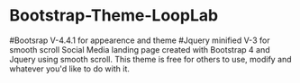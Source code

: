 # Bootstrap-Theme-LoopLab
#Bootsrap V-4.4.1 for appearence and theme
#Jquery minified V-3 for smooth scroll
Social Media landing page created with Bootstrap 4 and Jquery using smooth scroll. This theme is free for others to use, modify and whatever you'd like to do with it.
